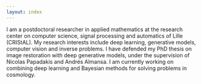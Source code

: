 ```yaml
---
layout: index
---
```


I am a postdoctoral researcher in applied mathematics at the research center on computer science, signal processing and automatics of Lille (CRIStAL).
My research interests include deep learning, generative models, computer vision and inverse problems.
I have defended my PhD thesis on image restoration with deep generative models, under the supervision of Nicolas Papadakis and Andrés Almansa.
I am currently working on combining deep learning and Bayesian methods for solving problems in cosmology.